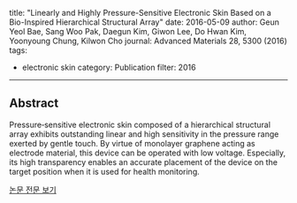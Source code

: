 title: "Linearly and Highly Pressure-Sensitive Electronic Skin Based on a Bio-Inspired Hierarchical Structural Array"
date: 2016-05-09
author: Geun Yeol Bae, Sang Woo Pak, Daegun Kim, Giwon Lee, Do Hwan Kim, Yoonyoung Chung, Kilwon Cho
journal: Advanced Materials 28, 5300 (2016)
tags:
- electronic skin
category: Publication
filter: 2016
---

## Abstract

Pressure‐sensitive electronic skin composed of a hierarchical structural array exhibits outstanding linear and high sensitivity in the pressure range exerted by gentle touch. By virtue of monolayer graphene acting as electrode material, this device can be operated with low voltage. Especially, its high transparency enables an accurate placement of the device on the target position when it is used for health monitoring.

[논문 전문 보기](https://onlinelibrary.wiley.com/doi/full/10.1002/adma.201600408)
